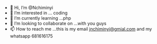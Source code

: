 - 👋 Hi, I’m @Nchiminyi
- 👀 I’m interested in ... coding
- 🌱 I’m currently learning ...php
- 💞️ I’m looking to collaborate on ...with you guys
- 📫 How to reach me ...this is my email jnchiminyi@gmial.com and my whatsapp 681616175

<!---
Nchiminyi/Nchiminyi is a ✨ special ✨ repository because its `README.md` (this file) appears on your GitHub profile.
You can click the Preview link to take a look at your changes.
--->
